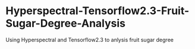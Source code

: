 # Hyperspectral-Tensorflow2.3-Fruit-Sugar-Degree-Analysis
Using Hyperspectral and Tensorflow2.3 to anlysis fruit sugar degree

